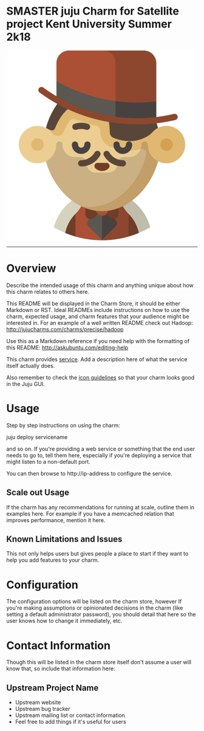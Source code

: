 # SMASTER juju Charm for Satellite project Kent University Summer 2k18

<div align="center">
  <img width="500" src="./icon.svg" alt="smaster"/>
</div>

-----

# Overview

Describe the intended usage of this charm and anything unique about how this
charm relates to others here.

This README will be displayed in the Charm Store, it should be either Markdown
or RST. Ideal READMEs include instructions on how to use the charm, expected
usage, and charm features that your audience might be interested in. For an
example of a well written README check out Hadoop:
http://jujucharms.com/charms/precise/hadoop

Use this as a Markdown reference if you need help with the formatting of this
README: http://askubuntu.com/editing-help

This charm provides [service][]. Add a description here of what the service
itself actually does.

Also remember to check the [icon guidelines][] so that your charm looks good
in the Juju GUI.

# Usage

Step by step instructions on using the charm:

juju deploy servicename

and so on. If you're providing a web service or something that the end user
needs to go to, tell them here, especially if you're deploying a service that
might listen to a non-default port.

You can then browse to http://ip-address to configure the service.

## Scale out Usage

If the charm has any recommendations for running at scale, outline them in
examples here. For example if you have a memcached relation that improves
performance, mention it here.

## Known Limitations and Issues

This not only helps users but gives people a place to start if they want to help
you add features to your charm.

# Configuration

The configuration options will be listed on the charm store, however If you're
making assumptions or opinionated decisions in the charm (like setting a default
administrator password), you should detail that here so the user knows how to
change it immediately, etc.

# Contact Information

Though this will be listed in the charm store itself don't assume a user will
know that, so include that information here:

## Upstream Project Name

  - Upstream website
  - Upstream bug tracker
  - Upstream mailing list or contact information
  - Feel free to add things if it's useful for users


[service]: http://example.com
[icon guidelines]: https://jujucharms.com/docs/stable/authors-charm-icon
